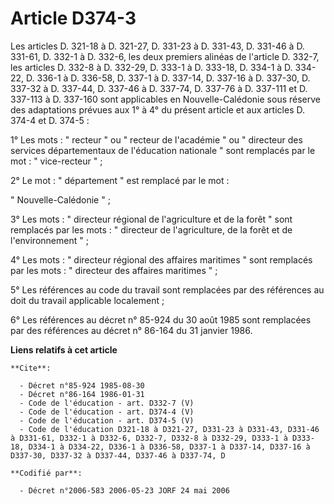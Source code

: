 # Article D374-3

Les articles D. 321-18 à D. 321-27, D. 331-23 à D. 331-43, D. 331-46 à D. 331-61, D. 332-1 à D. 332-6, les deux premiers
alinéas de l'article D. 332-7, les articles D. 332-8 à D. 332-29, D. 333-1 à D. 333-18, D. 334-1 à D. 334-22, D. 336-1 à D.
336-58, D. 337-1 à D. 337-14, D. 337-16 à D. 337-30, D. 337-32 à D. 337-44, D. 337-46 à D. 337-74, D. 337-76 à D. 337-111 et
D. 337-113 à D. 337-160 sont applicables en Nouvelle-Calédonie sous réserve des adaptations prévues aux 1° à 4° du présent
article et aux articles D. 374-4 et D. 374-5 :

1° Les mots : " recteur " ou " recteur de l'académie " ou " directeur des services départementaux de l'éducation nationale "
sont remplacés par le mot : " vice-recteur " ;

2° Le mot : " département " est remplacé par le mot :

" Nouvelle-Calédonie " ;

3° Les mots : " directeur régional de l'agriculture et de la forêt " sont remplacés par les mots : " directeur de
l'agriculture, de la forêt et de l'environnement " ;

4° Les mots : " directeur régional des affaires maritimes " sont remplacés par les mots : " directeur des affaires maritimes
" ;

5° Les références au code du travail sont remplacées par des références au doit du travail applicable localement ;

6° Les références au décret n° 85-924 du 30 août 1985 sont remplacées par des références au décret n° 86-164 du 31 janvier
1986.

**Liens relatifs à cet article**

	**Cite**:

	  - Décret n°85-924 1985-08-30
	  - Décret n°86-164 1986-01-31
	  - Code de l'éducation - art. D332-7 (V)
	  - Code de l'éducation - art. D374-4 (V)
	  - Code de l'éducation - art. D374-5 (V)
	  - Code de l'éducation D321-18 à D321-27, D331-23 à D331-43, D331-46 à D331-61, D332-1 à D332-6, D332-7, D332-8 à D332-29, D333-1 à D333-18, D334-1 à D334-22, D336-1 à D336-58, D337-1 à D337-14, D337-16 à D337-30, D337-32 à D337-44, D337-46 à D337-74, D

	**Codifié par**:

	  - Décret n°2006-583 2006-05-23 JORF 24 mai 2006

